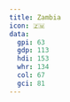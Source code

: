 ```yaml
---
title: Zambia
icon: 🇿🇲
data:
  gpi: 63
  gdp: 113
  hdi: 153
  whr: 134
  col: 67
  gci: 81
---
```


